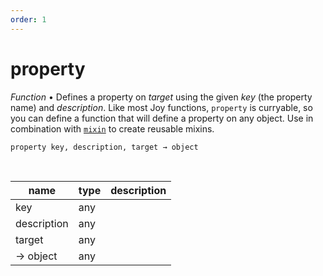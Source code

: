 ```yaml
---
order: 1
---
```

# property

_Function_ &bull; Defines a property on _target_ using the given _key_ (the property name) and _description_. Like most Joy functions, `property` is curryable, so you can define a function that will define a property on any object. Use in combination with [`mixin`](#mixin) to create reusable mixins.

<pre><code>property key, description, target &rarr; object</code></pre>
<br>

| name | type | description |
|------|------|-------------|
|key|any||
|description|any||
|target|any||
|&rarr; object|any||




